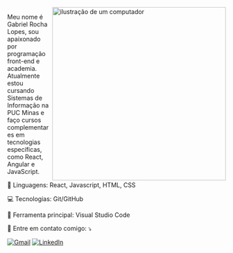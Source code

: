 <img src="https://raw.githubusercontent.com/MicaelliMedeiros/micaellimedeiros/master/image/computer-illustration.png" alt="ilustração de um computador" min-width="400px" max-width="400px" width="400px" align="right">

<p align="left"> 
  Meu nome é Gabriel Rocha Lopes, sou apaixonado por programação front-end e academia.<br> Atualmente estou cursando Sistemas de Informação na PUC Minas e faço cursos complementares em tecnologias específicas, como React, Angular e JavaScript.
</p>

<p align="left">
  🦄 Linguagens: React, Javascript, HTML, CSS
</p>

<p align="left">
  💻 Tecnologias: Git/GitHub
</p>

<p align="left">
  💼 Ferramenta principal: Visual Studio Code
</p>

<p align="left">
  📨 Entre em contato comigo: ⤵️
</p>

<p align="left">
  <a href="malito:rochagabriel125@gmail.com" title="Gmail">
  <img src="https://img.shields.io/badge/-Gmail-FF0000?style=flat-square&labelColor=FF0000&logo=gmail&logoColor=white&link=malito:rochagabriel125@gmail.com" alt="Gmail"/></a>
  <a href="https://www.linkedin.com/in/gabrielrhl/" title="LinkedIn">
  <img src="https://img.shields.io/badge/-Linkedin-0e76a8?style=flat-square&logo=Linkedin&logoColor=white&link=https://www.linkedin.com/in/gabrielrhl/" alt="LinkedIn"/></a>
</p>
